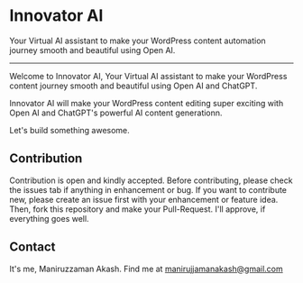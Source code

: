 # Innovator AI
Your Virtual AI assistant to make your WordPress content automation journey smooth and beautiful using Open AI.

----

Welcome to Innovator AI, Your Virtual AI assistant to make your WordPress content journey smooth and beautiful using Open AI and ChatGPT.

Innovator AI will make your WordPress content editing super exciting with Open AI and ChatGPT's powerful AI content generationn.

Let's build something awesome.


## Contribution

Contribution is open and kindly accepted. Before contributing, please check the issues tab if anything in enhancement or bug. If you want to contribute new, please create an issue first with your enhancement or feature idea.
Then, fork this repository and make your Pull-Request. I'll approve, if everything goes well.

## Contact
It's me, Maniruzzaman Akash. Find me at manirujjamanakash@gmail.com
